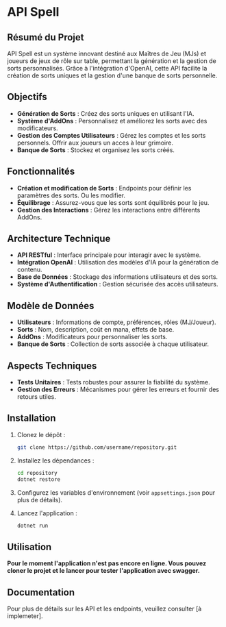 # API Spell

## Résumé du Projet

API Spell est un système innovant destiné aux Maîtres de Jeu (MJs) et joueurs de jeux de rôle sur table, permettant la génération et la gestion de sorts personnalisés. Grâce à l'intégration d'OpenAI, cette API facilite la création de sorts uniques et la gestion d'une banque de sorts personnelle.

## Objectifs

- **Génération de Sorts** : Créez des sorts uniques en utilisant l'IA.
- **Système d'AddOns** : Personnalisez et améliorez les sorts avec des modificateurs.
- **Gestion des Comptes Utilisateurs** : Gérez les comptes et les sorts personnels. Offrir aux joueurs un acces à leur grimoire.
- **Banque de Sorts** : Stockez et organisez les sorts créés.

## Fonctionnalités

- **Création et modification de Sorts** : Endpoints pour définir les paramètres des sorts. Ou les modifier.
- **Équilibrage** : Assurez-vous que les sorts sont équilibrés pour le jeu.
- **Gestion des Interactions** : Gérez les interactions entre différents AddOns.

## Architecture Technique

- **API RESTful** : Interface principale pour interagir avec le système.
- **Intégration OpenAI** : Utilisation des modèles d'IA pour la génération de contenu.
- **Base de Données** : Stockage des informations utilisateurs et des sorts.
- **Système d'Authentification** : Gestion sécurisée des accès utilisateurs.

## Modèle de Données

- **Utilisateurs** : Informations de compte, préférences, rôles (MJ/Joueur).
- **Sorts** : Nom, description, coût en mana, effets de base.
- **AddOns** : Modificateurs pour personnaliser les sorts.
- **Banque de Sorts** : Collection de sorts associée à chaque utilisateur.

## Aspects Techniques

- **Tests Unitaires** : Tests robustes pour assurer la fiabilité du système.
- **Gestion des Erreurs** : Mécanismes pour gérer les erreurs et fournir des retours utiles.

## Installation

1. Clonez le dépôt :
    ```bash
    git clone https://github.com/username/repository.git
    ```
2. Installez les dépendances :
    ```bash
    cd repository
    dotnet restore
    ```
3. Configurez les variables d'environnement (voir `appsettings.json` pour plus de détails).

4. Lancez l'application :
    ```bash
    dotnet run
    ```

## Utilisation

**Pour le moment l'application n'est pas encore en ligne. Vous pouvez cloner le projet et le lancer pour tester l'application avec swagger.** 

## Documentation

Pour plus de détails sur les API et les endpoints, veuillez consulter [à implemeter].


